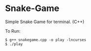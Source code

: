 # Snake-Game
Simple Snake Game for terminal. (C++)

To Run:
```
$ g++ snakegame.cpp -o play -lncurses
$ ./play 
```
